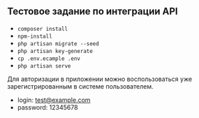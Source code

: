 ## Тестовое задание по интеграции API

* `composer install`
* `npm-install`
* `php artisan migrate --seed`
* `php artisan key-generate`
* `cp .env.ecample .env`
* `php artisan serve`

Для авторизации в приложении можно воспользоваться уже зарегистрированным в системе пользователем.
* login: test@example.com
* password: 12345678